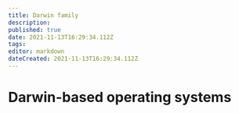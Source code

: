 ```yaml
---
title: Darwin family
description: 
published: true
date: 2021-11-13T16:29:34.112Z
tags: 
editor: markdown
dateCreated: 2021-11-13T16:29:34.112Z
---
```


# Darwin-based operating systems

